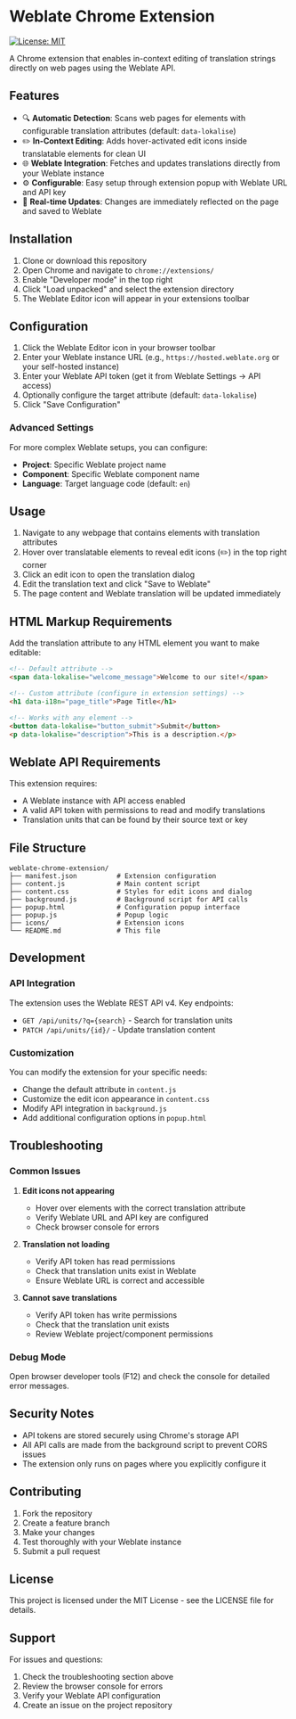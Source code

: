 # Weblate Chrome Extension

[![License: MIT](https://img.shields.io/badge/License-MIT-yellow.svg)](https://opensource.org/licenses/MIT)

A Chrome extension that enables in-context editing of translation strings directly on web pages using the Weblate API.

## Features

- 🔍 **Automatic Detection**: Scans web pages for elements with configurable translation attributes (default: `data-lokalise`)
- ✏️ **In-Context Editing**: Adds hover-activated edit icons inside translatable elements for clean UI
- 🌐 **Weblate Integration**: Fetches and updates translations directly from your Weblate instance
- ⚙️ **Configurable**: Easy setup through extension popup with Weblate URL and API key
- 🎯 **Real-time Updates**: Changes are immediately reflected on the page and saved to Weblate

## Installation

1. Clone or download this repository
2. Open Chrome and navigate to `chrome://extensions/`
3. Enable "Developer mode" in the top right
4. Click "Load unpacked" and select the extension directory
5. The Weblate Editor icon will appear in your extensions toolbar

## Configuration

1. Click the Weblate Editor icon in your browser toolbar
2. Enter your Weblate instance URL (e.g., `https://hosted.weblate.org` or your self-hosted instance)
3. Enter your Weblate API token (get it from Weblate Settings → API access)
4. Optionally configure the target attribute (default: `data-lokalise`)
5. Click "Save Configuration"

### Advanced Settings

For more complex Weblate setups, you can configure:
- **Project**: Specific Weblate project name
- **Component**: Specific Weblate component name  
- **Language**: Target language code (default: `en`)

## Usage

1. Navigate to any webpage that contains elements with translation attributes
2. Hover over translatable elements to reveal edit icons (✏️) in the top right corner
3. Click an edit icon to open the translation dialog
4. Edit the translation text and click "Save to Weblate"
5. The page content and Weblate translation will be updated immediately

## HTML Markup Requirements

Add the translation attribute to any HTML element you want to make editable:

```html
<!-- Default attribute -->
<span data-lokalise="welcome_message">Welcome to our site!</span>

<!-- Custom attribute (configure in extension settings) -->
<h1 data-i18n="page_title">Page Title</h1>

<!-- Works with any element -->
<button data-lokalise="button_submit">Submit</button>
<p data-lokalise="description">This is a description.</p>
```

## Weblate API Requirements

This extension requires:
- A Weblate instance with API access enabled
- A valid API token with permissions to read and modify translations
- Translation units that can be found by their source text or key

## File Structure

```
weblate-chrome-extension/
├── manifest.json          # Extension configuration
├── content.js             # Main content script
├── content.css            # Styles for edit icons and dialog
├── background.js          # Background script for API calls
├── popup.html             # Configuration popup interface
├── popup.js               # Popup logic
├── icons/                 # Extension icons
└── README.md              # This file
```

## Development

### API Integration

The extension uses the Weblate REST API v4. Key endpoints:
- `GET /api/units/?q={search}` - Search for translation units
- `PATCH /api/units/{id}/` - Update translation content

### Customization

You can modify the extension for your specific needs:
- Change the default attribute in `content.js`
- Customize the edit icon appearance in `content.css`
- Modify API integration in `background.js`
- Add additional configuration options in `popup.html`

## Troubleshooting

### Common Issues

1. **Edit icons not appearing**
   - Hover over elements with the correct translation attribute
   - Verify Weblate URL and API key are configured
   - Check browser console for errors

2. **Translation not loading**
   - Verify API token has read permissions
   - Check that translation units exist in Weblate
   - Ensure Weblate URL is correct and accessible

3. **Cannot save translations**
   - Verify API token has write permissions
   - Check that the translation unit exists
   - Review Weblate project/component permissions

### Debug Mode

Open browser developer tools (F12) and check the console for detailed error messages.

## Security Notes

- API tokens are stored securely using Chrome's storage API
- All API calls are made from the background script to prevent CORS issues
- The extension only runs on pages where you explicitly configure it

## Contributing

1. Fork the repository
2. Create a feature branch
3. Make your changes
4. Test thoroughly with your Weblate instance
5. Submit a pull request

## License

This project is licensed under the MIT License - see the LICENSE file for details.

## Support

For issues and questions:
1. Check the troubleshooting section above
2. Review the browser console for errors
3. Verify your Weblate API configuration
4. Create an issue on the project repository
